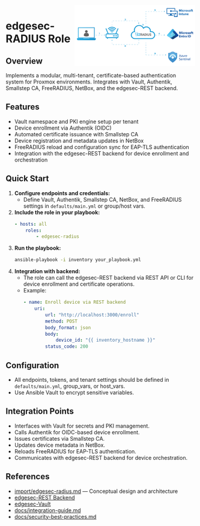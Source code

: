 <img src="../blob/images/cloud_radius.png" alt="EZRADIUS Cloud" width="320" align="right"/>

# edgesec-RADIUS Role

## Overview
Implements a modular, multi-tenant, certificate-based authentication system for Proxmox environments. Integrates with Vault, Authentik, Smallstep CA, FreeRADIUS, NetBox, and the edgesec-REST backend.

## Features
- Vault namespace and PKI engine setup per tenant
- Device enrollment via Authentik (OIDC)
- Automated certificate issuance with Smallstep CA
- Device registration and metadata updates in NetBox
- FreeRADIUS reload and configuration sync for EAP-TLS authentication
- Integration with the edgesec-REST backend for device enrollment and orchestration

## Quick Start
1. **Configure endpoints and credentials:**
	 - Define Vault, Authentik, Smallstep CA, NetBox, and FreeRADIUS settings in `defaults/main.yml` or group/host vars.
2. **Include the role in your playbook:**
	 ```yaml
	 - hosts: all
		 roles:
			 - edgesec-radius
	 ```
3. **Run the playbook:**
	 ```bash
	 ansible-playbook -i inventory your_playbook.yml
	 ```
4. **Integration with backend:**
	- The role can call the edgesec-REST backend via REST API or CLI for device enrollment and certificate operations.
	 - Example:
		 ```yaml
		 - name: Enroll device via REST backend
			 uri:
				 url: "http://localhost:3000/enroll"
				 method: POST
				 body_format: json
				 body:
					 device_id: "{{ inventory_hostname }}"
				 status_code: 200
		 ```

## Configuration
- All endpoints, tokens, and tenant settings should be defined in `defaults/main.yml`, group_vars, or host_vars.
- Use Ansible Vault to encrypt sensitive variables.

## Integration Points
- Interfaces with Vault for secrets and PKI management.
- Calls Authentik for OIDC-based device enrollment.
- Issues certificates via Smallstep CA.
- Updates device metadata in NetBox.
- Reloads FreeRADIUS for EAP-TLS authentication.
- Communicates with edgesec-REST backend for device orchestration.

## References
- [import/edgesec-radius.md](import/edgesec-radius.md) — Conceptual design and architecture
- [edgesec-REST Backend](edgesec-rest/README.md)
- [edgesec-Vault](edgesec-vault/README.md)
- [docs/integration-guide.md](docs/integration-guide.md)
- [docs/security-best-practices.md](docs/security-best-practices.md)
